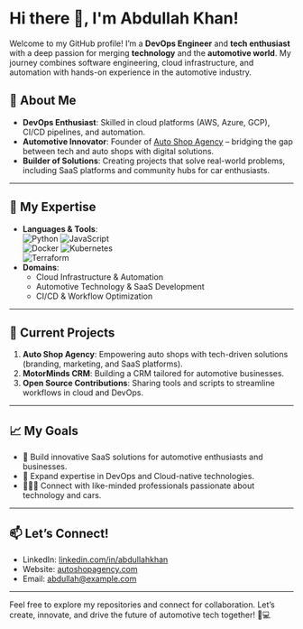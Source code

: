 # Hi there 👋, I'm Abdullah Khan!

Welcome to my GitHub profile! I’m a **DevOps Engineer** and **tech enthusiast** with a deep passion for merging **technology** and the **automotive world**. My journey combines software engineering, cloud infrastructure, and automation with hands-on experience in the automotive industry.

## 🚗 About Me  
- **DevOps Enthusiast**: Skilled in cloud platforms (AWS, Azure, GCP), CI/CD pipelines, and automation.  
- **Automotive Innovator**: Founder of [Auto Shop Agency](https://example.com) – bridging the gap between tech and auto shops with digital solutions.  
- **Builder of Solutions**: Creating projects that solve real-world problems, including SaaS platforms and community hubs for car enthusiasts.  

---

## 🔧 My Expertise
- **Languages & Tools**:  
  ![Python](https://img.shields.io/badge/Code-Python-blue) ![JavaScript](https://img.shields.io/badge/Code-JavaScript-yellow)  
  ![Docker](https://img.shields.io/badge/Tools-Docker-blue) ![Kubernetes](https://img.shields.io/badge/Tools-Kubernetes-lightblue)  
  ![Terraform](https://img.shields.io/badge/Tools-Terraform-purple)  
- **Domains**:  
  - Cloud Infrastructure & Automation  
  - Automotive Technology & SaaS Development  
  - CI/CD & Workflow Optimization  

---

## 🌱 Current Projects
1. **Auto Shop Agency**: Empowering auto shops with tech-driven solutions (branding, marketing, and SaaS platforms).  
2. **MotorMinds CRM**: Building a CRM tailored for automotive businesses.  
3. **Open Source Contributions**: Sharing tools and scripts to streamline workflows in cloud and DevOps.

---

## 📈 My Goals
- 🔨 Build innovative SaaS solutions for automotive enthusiasts and businesses.  
- 🚀 Expand expertise in DevOps and Cloud-native technologies.  
- 🧑‍🤝‍🧑 Connect with like-minded professionals passionate about technology and cars.  

---

## 📫 Let’s Connect!
- LinkedIn: [linkedin.com/in/abdullahkhan](https://linkedin.com/in/abdullahkhan)  
- Website: [autoshopagency.com](https://example.com)  
- Email: [abdullah@example.com](mailto:abdullah@example.com)

---

Feel free to explore my repositories and connect for collaboration. Let’s create, innovate, and drive the future of automotive tech together! 🚗💻
